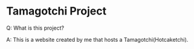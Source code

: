 # Tamagotchi Project

Q: What is this project?

A: This is a website created by me that hosts a Tamagotchi(Hotcaketchi).



